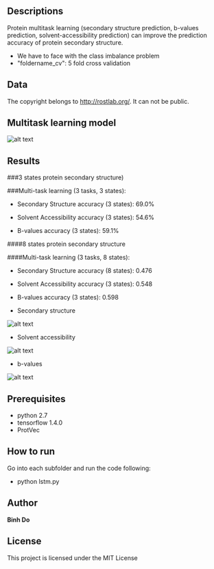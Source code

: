 ## Descriptions

Protein multitask learning (secondary structure prediction, b-values prediction, solvent-accessibility prediction) can improve the prediction accuracy of protein secondary structure.

- We have to face with the class imbalance problem
- "foldername_cv": 5 fold cross validation

## Data

The copyright belongs to http://rostlab.org/. It can not be public.

## Multitask learning model

![alt text](https://raw.githubusercontent.com/peace195/protein-prediction/master/multitask.jpg)

## Results

###3 states protein secondary structure)

###Multi-task learning (3 tasks, 3 states):

- Secondary Structure accuracy (3 states): 69.0%

- Solvent Accessibility accuracy (3 states): 54.6%

- B-values accuracy (3 states): 59.1%


####8 states protein secondary structure

####Multi-task learning (3 tasks, 8 states):

- Secondary Structure accuracy (8 states): 0.476

- Solvent Accessibility accuracy (3 states): 0.548

- B-values accuracy (3 states): 0.598

* Secondary structure

![alt text](https://raw.githubusercontent.com/peace195/protein-prediction/master/multitask-learning/multitask-8states/cm1.png)

* Solvent accessibility

![alt text](https://raw.githubusercontent.com/peace195/protein-prediction/master/multitask-learning/multitask-8states/cm2.png)

* b-values

![alt text](https://raw.githubusercontent.com/peace195/protein-prediction/master/multitask-learning/multitask-8states/cm3.png)


## Prerequisites

* python 2.7
* tensorflow 1.4.0
* ProtVec

## How to run

Go into each subfolder and run the code following:

* python lstm.py

## Author

**Binh Do**

## License

This project is licensed under the MIT License

